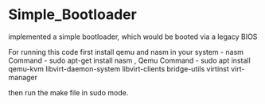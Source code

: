 # Simple_Bootloader
implemented a simple bootloader, which would be booted via a legacy BIOS

For running this code first install qemu and nasm in your system - 
nasm Command - sudo apt-get install nasm  , 
Qemu Command - sudo apt install qemu-kvm libvirt-daemon-system libvirt-clients bridge-utils virtinst virt-manager

then run the make file in sudo mode.
